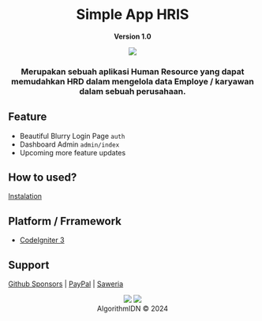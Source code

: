 <h1 align="center">Simple App HRIS</h1>
<p align="center"><b>Version 1.0</b></p>

<div align="center">
    <img src="https://img.shields.io/badge/Updated-2024/12/26-blue.svg?longCache=true&style=popout-round"/>
    <h3>
        Merupakan sebuah aplikasi Human Resource yang dapat memudahkan HRD dalam mengelola data Employe / karyawan dalam sebuah perusahaan.
    </h3>
</div>

## Feature

- Beautiful Blurry Login Page `auth`
- Dashboard Admin `admin/index`
- Upcoming more feature updates

## How to used?
[Instalation](https://telegra.ph/SimpleApp-HRIS-Instalation-Guide-12-25)

## Platform / Frramework

- [CodeIgniter 3](https://codeigniter.com/userguide3/installation/downloads.html)

## Support

[Github Sponsors](https://github.com/sponsors/mahisataruna) |
[PayPal](https://www.paypal.me/mahisataruna) |
[Saweria](https://saweria.co/algorithmdev)

<p align="center">
  <a href="https://t.me/algorithmdev"><img src="https://img.shields.io/badge/Telegram-Channel-blue?logo=telegram&style=social"></a>
  <a href="https://t.me/algorithm_dev"><img src="https://img.shields.io/badge/Telegram-Group-blue?logo=telegram&style=social"></a>
  <br/>
  AlgorithmIDN © 2024
</p>
